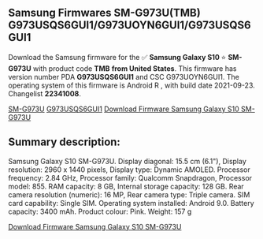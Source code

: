 <h2>Samsung Firmwares SM-G973U(TMB) G973USQS6GUI1/G973UOYN6GUI1/G973USQS6GUI1</h2>
Download the Samsung firmware for the ✅ <strong>Samsung Galaxy S10 </strong> ⭐ <strong>SM-G973U</strong> with product code <strong>TMB</strong> <strong> from United States</strong>. This firmware has version number PDA <strong>G973USQS6GUI1</strong> and CSC G973UOYN6GUI1. The operating system of this firmware is Android R , with build date 2021-09-23. Changelist <strong>22341008</strong>.


[SM-G973U](https://samfirm.shop/samsung/model/SM-G973U)
[G973USQS6GUI1](https://samfirm.shop/samsung/pda/G973USQS6GUI1)
[Download Firmware Samsung Galaxy S10 SM-G973U](https://samfirm.shop/samsung/firmware/459137)
<h2>Summary description:</h2>
<p>Samsung Galaxy S10 SM-G973U. Display diagonal: 15.5 cm (6.1"), Display resolution: 2960 x 1440 pixels, Display type: Dynamic AMOLED. Processor frequency: 2.84 GHz, Processor family: Qualcomm Snapdragon, Processor model: 855. RAM capacity: 8 GB, Internal storage capacity: 128 GB. Rear camera resolution (numeric): 16 MP, Rear camera type: Triple camera. SIM card capability: Single SIM. Operating system installed: Android 9.0. Battery capacity: 3400 mAh. Product colour: Pink. Weight: 157 g</p>


[Download Firmware Samsung Galaxy S10 SM-G973U](https://samfirm.shop/samsung/firmware/459137)
